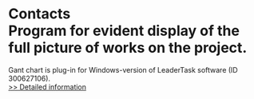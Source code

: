 # Contacts<br />Program for evident display of the full picture of works on the project.
Gant chart is plug-in for Windows-version of LeaderTask software (ID 300627106).<br />[>> Detailed information](https://secure.shareit.com/shareit/product.html?productid=300847910&affiliateid=200057808)